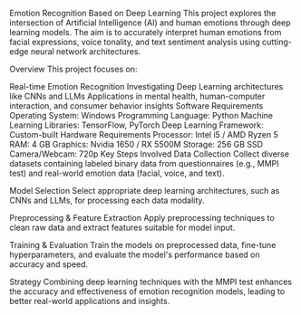 Emotion Recognition Based on Deep Learning
This project explores the intersection of Artificial Intelligence (AI) and human emotions through deep learning models. The aim is to accurately interpret human emotions from facial expressions, voice tonality, and text sentiment analysis using cutting-edge neural network architectures.

Overview
This project focuses on:

Real-time Emotion Recognition
Investigating Deep Learning architectures like CNNs and LLMs
Applications in mental health, human-computer interaction, and consumer behavior insights
Software Requirements
Operating System: Windows
Programming Language: Python
Machine Learning Libraries: TensorFlow, PyTorch
Deep Learning Framework: Custom-built
Hardware Requirements
Processor: Intel i5 / AMD Ryzen 5
RAM: 4 GB
Graphics: Nvidia 1650 / RX 5500M
Storage: 256 GB SSD
Camera/Webcam: 720p
Key Steps Involved
Data Collection
Collect diverse datasets containing labeled binary data from questionnaires (e.g., MMPI test) and real-world emotion data (facial, voice, and text).

Model Selection
Select appropriate deep learning architectures, such as CNNs and LLMs, for processing each data modality.

Preprocessing & Feature Extraction
Apply preprocessing techniques to clean raw data and extract features suitable for model input.

Training & Evaluation
Train the models on preprocessed data, fine-tune hyperparameters, and evaluate the model's performance based on accuracy and speed.

Strategy
Combining deep learning techniques with the MMPI test enhances the accuracy and effectiveness of emotion recognition models, leading to better real-world applications and insights.
